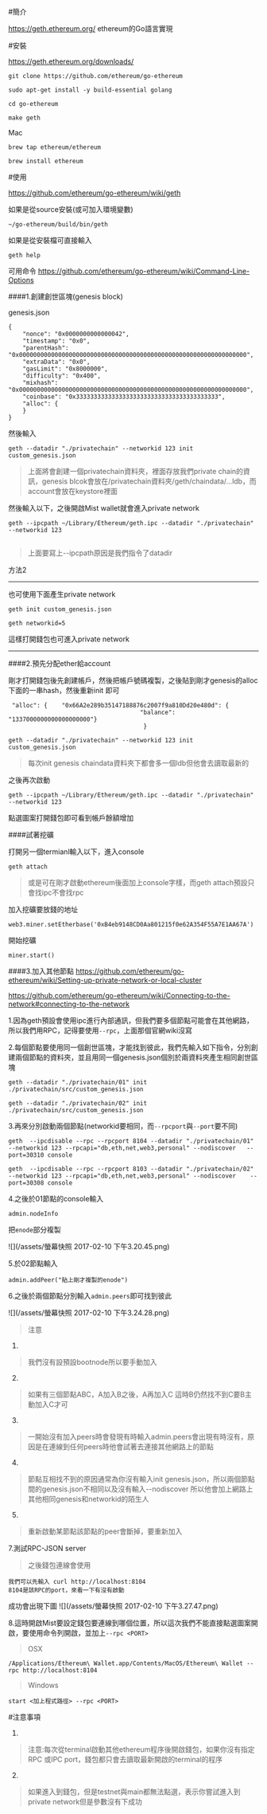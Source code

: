 #簡介

https://geth.ethereum.org/
ethereum的Go語言實現

#安裝

https://geth.ethereum.org/downloads/
```
git clone https://github.com/ethereum/go-ethereum

sudo apt-get install -y build-essential golang

cd go-ethereum

make geth
```

Mac

```
brew tap ethereum/ethereum

brew install ethereum
```

#使用

https://github.com/ethereum/go-ethereum/wiki/geth

如果是從source安裝(或可加入環境變數)
```
~/go-ethereum/build/bin/geth
```

如果是從安裝檔可直接輸入
```
geth help
```


可用命令
https://github.com/ethereum/go-ethereum/wiki/Command-Line-Options

####1.創建創世區塊(genesis block)

genesis.json
```
{
    "nonce": "0x0000000000000042",
    "timestamp": "0x0",
    "parentHash": "0x0000000000000000000000000000000000000000000000000000000000000000",
    "extraData": "0x0",
    "gasLimit": "0x8000000",
    "difficulty": "0x400",
    "mixhash": "0x0000000000000000000000000000000000000000000000000000000000000000",
    "coinbase": "0x3333333333333333333333333333333333333333",
    "alloc": {
    }
}
```
然後輸入
```
geth --datadir "./privatechain" --networkid 123 init custom_genesis.json
```
>上面將會創建一個privatechain資料夾，裡面存放我們private chain的資訊，genesis blcok會放在/privatechain資料夾/geth/chaindata/...ldb，而account會放在keystore裡面

然後輸入以下，之後開啟Mist wallet就會進入private network
```
geth --ipcpath ~/Library/Ethereum/geth.ipc --datadir "./privatechain" --networkid 123


```
>上面要寫上--ipcpath原因是我們指令了datadir



方法2


-----

也可使用下面產生private network

```
geth init custom_genesis.json 

geth networkid=5
```
這樣打開錢包也可進入private network

-----


####2.預先分配ether給account

剛才打開錢包後先創建帳戶，然後把帳戶號碼複製，之後貼到剛才genesis的alloc下面的一串hash，然後重新init 即可
```
 "alloc": {    "0x66A2e289b35147188876c2007f9a810Dd20e480d": {
                                     "balance": "1337000000000000000000"}
                                      }
```


```
geth --datadir "./privatechain" --networkid 123 init custom_genesis.json
```
>每次init genesis  chaindata資料夾下都會多一個ldb但他會去讀取最新的



之後再次啟動
```
geth --ipcpath ~/Library/Ethereum/geth.ipc --datadir "./privatechain" --networkid 123
```


點選圖案打開錢包即可看到帳戶餘額增加


####試著挖礦


打開另一個termianl輸入以下，進入console

```
geth attach
```
>或是可在剛才啟動ethereum後面加上console字樣，而geth attach預設只會找ipc不會找rpc



加入挖礦要放錢的地址
```
web3.miner.setEtherbase('0xB4eb9148CD0Aa801215f0e62A354F55A7E1AA67A')
```
開始挖礦
```
miner.start()
```


####3.加入其他節點
https://github.com/ethereum/go-ethereum/wiki/Setting-up-private-network-or-local-cluster

https://github.com/ethereum/go-ethereum/wiki/Connecting-to-the-network#connecting-to-the-network

1.因為geth預設會使用ipc進行內部通訊，但我們要多個節點可能會在其他網路，所以我們用RPC，記得要使用`--rpc`，上面那個官網wiki沒寫

2.每個節點要使用同一個創世區塊，才能找到彼此，我們先輸入如下指令，分別創建兩個節點的資料夾，並且用同一個genesis.json個別於兩資料夾產生相同創世區塊
```
geth --datadir "./privatechain/01" init ./privatechain/src/custom_genesis.json   

geth --datadir "./privatechain/02" init ./privatechain/src/custom_genesis.json  
```
3.再來分別啟動兩個節點(networkid要相同，而`--rpcport`與`--port`要不同)
```
geth  --ipcdisable --rpc --rpcport 8104 --datadir "./privatechain/01" --networkid 123 --rpcapi="db,eth,net,web3,personal" --nodiscover   --port=30310 console

geth  --ipcdisable --rpc --rpcport 8103 --datadir "./privatechain/02" --networkid 123 --rpcapi="db,eth,net,web3,personal" --nodiscover    --port=30308 console     
```
4.之後於01節點的console輸入
```
admin.nodeInfo
```
把`enode`部分複製

![](/assets/螢幕快照 2017-02-10 下午3.20.45.png)

5.於02節點輸入

```
admin.addPeer("貼上剛才複製的enode")
```
6.之後於兩個節點分別輸入`admin.peers`即可找到彼此

![](/assets/螢幕快照 2017-02-10 下午3.24.28.png)

>注意
1.
>我們沒有設預設bootnode所以要手動加入
2.
>如果有三個節點ABC，A加入B之後，A再加入C
這時B仍然找不到C要B主動加入C才可
3.
>一開始沒有加入peers時會發現有時輸入admin.peers會出現有時沒有，原因是在連線到任何peers時他會試著去連接其他網路上的節點
4.
>節點互相找不到的原因通常為你沒有輸入init genesis.json，所以兩個節點間的genesis.json不相同以及沒有輸入--nodiscover 所以他會加上網路上其他相同genesis和networkid的陌生人
5.
>重新啟動某節點該節點的peer會斷掉，要重新加入

7.測試RPC-JSON server

>之後錢包連線會使用
```
我們可以先輸入 curl http://localhost:8104 
8104是該RPC的port，來看一下有沒有啟動
```
成功會出現下圖
![](/assets/螢幕快照 2017-02-10 下午3.27.47.png)




8.這時開啟Mist要設定錢包要連線到哪個位置，所以這次我們不能直接點選圖案開啟，要使用命令列開啟，並加上`--rpc <PORT>`


>OSX
```
/Applications/Ethereum\ Wallet.app/Contents/MacOS/Ethereum\ Wallet --rpc http://localhost:8104
```

>Windows
```
start <加上程式路徑> --rpc <PORT>
```

#注意事項

1.
>注意:每次從terminal啟動其他ethereum程序後開啟錢包，如果你沒有指定RPC 或IPC port，錢包都只會去讀取最新開啟的terminal的程序

2.

>如果進入到錢包，但是testnet與main都無法點選，表示你嘗試進入到private network但是參數沒有下成功
